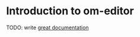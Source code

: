 # Introduction to om-editor

TODO: write [great documentation](http://jacobian.org/writing/what-to-write/)
